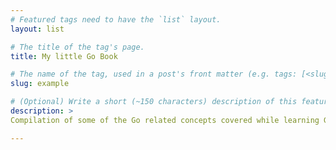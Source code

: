 ```yaml
---
# Featured tags need to have the `list` layout.
layout: list

# The title of the tag's page.
title: My little Go Book

# The name of the tag, used in a post's front matter (e.g. tags: [<slug>]).
slug: example

# (Optional) Write a short (~150 characters) description of this featured tag.
description: >
Compilation of some of the Go related concepts covered while learning Go.

---
```

